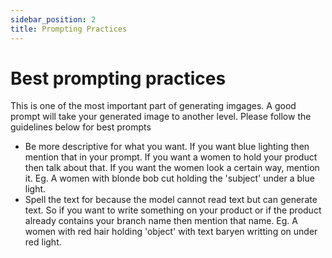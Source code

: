 ```yaml
---
sidebar_position: 2
title: Prompting Practices
---
```


# Best prompting practices

This is one of the most important part of generating imgages. A good prompt will take your generated image to another level. Please follow the guidelines below for best prompts

- Be more descriptive for what you want. If you want blue lighting then mention that in your prompt. If you want a women to hold your product then talk about that. If you want the women look a certain way, mention it. Eg. A women with blonde bob cut holding the 'subject' under a blue light.
- Spell the text for because the model cannot read text but can generate text. So if you want to write something on your product or if the product already contains your branch name then mention that name. Eg. A women with red hair holding 'object' with text baryen writting on under red light.
